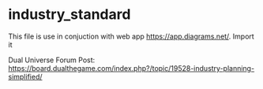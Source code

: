 # industry_standard

This file is use in conjuction with web app https://app.diagrams.net/. Import it 






Dual Universe Forum Post: https://board.dualthegame.com/index.php?/topic/19528-industry-planning-simplified/
